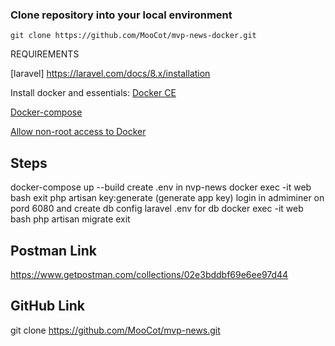 ### Clone repository into your local environment

~~~
git clone https://github.com/MooCot/mvp-news-docker.git
~~~

REQUIREMENTS

[laravel] https://laravel.com/docs/8.x/installation

Install docker and essentials:
[Docker CE](https://docs.docker.com/engine/installation/linux/docker-ce/ubuntu/)

[Docker-compose](https://docs.docker.com/compose/install/#install-compose)

[Allow non-root access to Docker](https://docs.docker.com/engine/installation/linux/linux-postinstall/#manage-docker-as-a-non-root-user)

Steps
-------------------------------------

docker-compose up --build
create .env in nvp-news
docker exec -it web bash
exit
php artisan key:generate (generate app key)
login in admiminer on pord 6080 and create db
config laravel .env for db
docker exec -it web bash
php artisan migrate
exit

Postman Link
-------------------------------------
https://www.getpostman.com/collections/02e3bddbf69e6ee97d44

GitHub Link
-------------------------------------
git clone https://github.com/MooCot/mvp-news.git